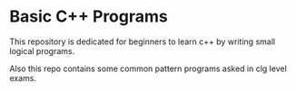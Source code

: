 # Basic C++ Programs

This repository is dedicated for beginners to learn c++ by writing small logical programs.

Also this repo contains some common pattern programs asked in clg level exams. 
